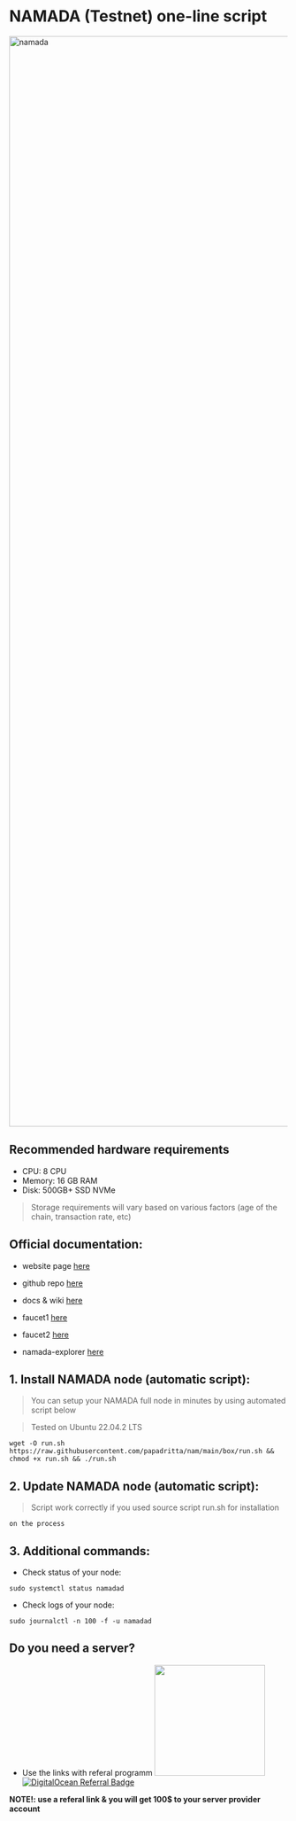 # NAMADA (Testnet) one-line script
<img width="1969" alt="namada" src="https://github.com/papadritta/nam/assets/90826754/d58336e4-c32d-420d-b554-64fd02967170">

## Recommended hardware requirements
- CPU: 8 CPU
- Memory:  16 GB RAM
- Disk:  500GB+ SSD NVMe
>Storage requirements will vary based on various factors (age of the chain, transaction rate, etc)

## Official documentation:

- website page [here](https://namada.net)

- github repo [here](https://github.com/anoma/namada)

- docs & wiki [here](https://docs.namada.net/testnets)

- faucet1 [here](https://faucet.heliax.click)
- faucet2 [here](https://faucet.housefire.luminara.icu)

- namada-explorer [here](https://namada-explorer.0xgen.online)


## 1. Install NAMADA node (automatic script):

>You can setup your NAMADA full node in minutes by using automated script below

>Tested on Ubuntu 22.04.2 LTS
```
wget -O run.sh  https://raw.githubusercontent.com/papadritta/nam/main/box/run.sh && chmod +x run.sh && ./run.sh
```

## 2. Update NAMADA node (automatic script):

>Script work correctly if you used source script run.sh for installation
```
on the process
```
## 3. Additional commands:

- Check status of your node:
```
sudo systemctl status namadad
```

- Check logs of your node:
```
sudo journalctl -n 100 -f -u namadad
```

## Do you need a server?
- Use the links with referal programm <a href="https://www.vultr.com/?ref=8997131"><img width="200" src="https://user-images.githubusercontent.com/90826754/200262610-b6251a9b-36a9-44f7-be30-fa691e7238de.png" a>
            <a href="https://www.digitalocean.com/?refcode=87b8b298c106&utm_campaign=Referral_Invite&utm_medium=Referral_Program&utm_source=badge"><img src="https://web-platforms.sfo2.cdn.digitaloceanspaces.com/WWW/Badge%201.svg" alt="DigitalOcean Referral Badge" /></a>

**NOTE!: use a referal link & you will get 100$ to your server provider account**
